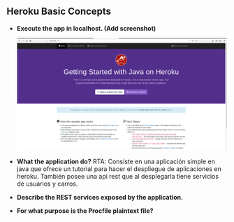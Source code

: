 ## Heroku Basic Concepts
- **Execute the app in localhost. (Add screenshot)**
	
	![](/src/main/resources/imagenes/1-LocalHost.png)
- **What the application do?**
	RTA: Consiste en una aplicación simple en java que ofrece un tutorial para hacer el despliegue de aplicaciones en heroku. También posee una api rest que al desplegarla tiene servicios de usuarios y carros.
- **Describe the REST services exposed by the application.**
- **For what purpose is the Procfile plaintext file?**
